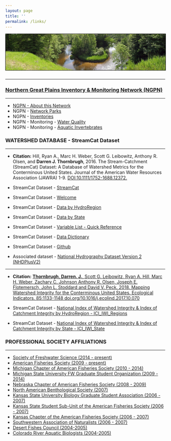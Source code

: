 ```yaml
---
layout: page
title: ''
permalink: /links/
---
```

<a href="http://dthor.github.io/" title="Darren Thornbrugh, Ph.D."><img class="pure-img" src="/images/PineRiverMI_1335x300.jpg" width="" height="" style="margin-bottom:10px; border:1px solid #000000;" alt="Darren Thornbrugh, Ph.D.">

***

### Northern Great Plains Inventory & Monitoring Network (NGPN)
***
-   NGPN - [About this Network](https://www.nps.gov/im/ngpn/index.htm)
-   NGPN - [Network Parks](https://www.nps.gov/im/ngpn/parks-partners.htm)
-   NGPN - [Inventories](https://www.nps.gov/im/ngpn/what-we-inventory.htm)
-   NGPN - Monitoring - [Water Quality](https://www.nps.gov/im/ngpn/water-quality.htm)
-   NGPN - Monitoring - [Aquatic Invertebrates](https://www.nps.gov/im/ngpn/aquatic-inverts.htm)

### WATERSHED DATABASE - StreamCat Dataset
***
-	**Citation:** Hill, Ryan A., Marc H. Weber, Scott G. Leibowitz, Anthony R. Olsen, and **Darren J. Thornbrugh**, 2016. The Stream-Catchment (StreamCat) Dataset: A Database of Watershed Metrics for the Conterminous United States. Journal of the American Water Resources Association (JAWRA) 1-9. [DOI:10.1111/1752-1688.12372.](http://onlinelibrary.wiley.com/doi/10.1111/1752-1688.12372/abstract)


-   StreamCat Dataset - [StreamCat](https://www.epa.gov/national-aquatic-resource-surveys/streamcat)
-   StreamCat Dataset - [Welcome](ftp://newftp.epa.gov/EPADataCommons/ORD/NHDPlusLandscapeAttributes/StreamCat/WelcomePage.html)
-	StreamCat Dataset - [Data by HydroRegion](ftp://newftp.epa.gov/EPADataCommons/ORD/NHDPlusLandscapeAttributes/StreamCat/HydroRegions/)
-	StreamCat Dataset - [Data by State](ftp://newftp.epa.gov/EPADataCommons/ORD/NHDPlusLandscapeAttributes/StreamCat/States/)
-	StreamCat Dataset - [Variable List - Quick Reference](ftp://newftp.epa.gov/EPADataCommons/ORD/NHDPlusLandscapeAttributes/StreamCat/Documentation/VariableList-QuickReference.html)
-	StreamCat Dataset - [Data Dictionary](ftp://newftp.epa.gov/EPADataCommons/ORD/NHDPlusLandscapeAttributes/StreamCat/Documentation/DataDictionary.html)
-	StreamCat Dataset - [Github](https://github.com/USEPA/StreamCat)
-	Associated dataset - [National Hydrography Dataset Version 2 (NHDPlusV2)](http://www.horizon-systems.com/nhdplus/NHDplusV2_home.php)

***
-	**Citation:** [**Thornbrugh, Darren. J.**, Scott G. Leibowitz, Ryan A. Hill, Marc H. Weber, Zachary C. Johnson Anthony R. Olsen, Joseph E. Flotemersch, John L. Stoddard and David V. Peck. 2018. Mapping Watershed Integrity for the Conterminous United States. Ecological Indicators. 85:1133-1148 doi.org/10.1016/j.ecolind.2017.10.070](https://doi.org/10.1016/j.ecolind.2017.10.070)

-	StreamCat Dataset - [National Index of Watershed Integrity & Index of Catchment Integrity by HydroRegion - ICI_IWI_Regions](ftp://newftp.epa.gov/EPADataCommons/ORD/NHDPlusLandscapeAttributes/StreamCat/HydroRegions/)
-	StreamCat Dataset - [National Index of Watershed Integrity & Index of Catchment Integrity by State - ICI_IWI_State](ftp://newftp.epa.gov/EPADataCommons/ORD/NHDPlusLandscapeAttributes/StreamCat/States/)

### PROFESSIONAL SOCIETY AFFILIATIONS 
***
-	[Society of Freshwater Science (2014 - present)](https://www.freshwater-science.org/)
-	[American Fisheries Society (2009 - present)](http://fisheries.org/)
-	[Michigan Chapter of American Fisheries Society (2010 - 2014)](http://michigan.fisheries.org/)
-	[Michigan State University FW Graduate Student Organization (2009 - 2014)](http://www.fw.msu.edu/graduate/graduate_student_organization)
-	[Nebraska Chapter of American Fisheries Society (2008 - 2009)](http://www.supergreenme.com/NebraskaChapteroftheAmericanFisheriesSociety)
-	[North American Benthological Society (2007)](https://www.freshwater-science.org/)
-	[Kansas State University Biology Graduate Student Association (2006 - 2007)](https://www.k-state.edu/bgsa/)
-	[Kansas State Student Sub-Unit of the American Fisheries Society (2006 - 2007)](https://www.k-state.edu/ksuafs/)
-	[Kansas Chapter of the American Fisheries Society (2006 - 2007)](http://www.ksfisheries.org/)
-	[Southwestern Association of Naturalists (2006 - 2007)](http://www.biosurvey.ou.edu/swan/)
-	[Desert Fishes Council (2004-2005)](http://www.desertfishes.org/)
-	[Colorado River Aquatic Biologists (2004-2005)](http://www.lcrmscp.gov/crab/crab.html)
